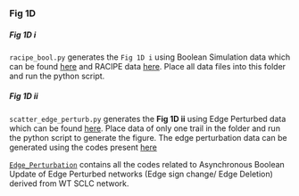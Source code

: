 ### Fig 1D

##### Fig 1D i

``racipe_bool.py`` generates the ``Fig 1D i`` using Boolean Simulation data which can be found [here](https://github.com/uday2607/CSB-SCLC/Simulation_Data) and RACIPE data [here](https://drive.google.com/drive/folders/1PKs5vHkXCoJm9Wcg7P4nBPdPrFJCxJ5B?usp=sharing). Place all data files into this folder and run the python script.

##### Fig 1D ii

``scatter_edge_perturb.py`` generates the **Fig 1D ii** using Edge Perturbed data which can be found [here](https://github.com/uday2607/CSB-SCLC/Simulation_Data/Edge_Perturbation_Data). Place data of only one trail in the folder and run the python script to generate the figure. The edge perturbation data can be generated using the codes present [here](https://github.com/uday2607/CSB-SCLC/tree/master/Additional_Codes/Edge_Perturbation)

[``Edge_Perturbation``](https://github.com/uday2607/CSB-SCLC/tree/master/Additional_Codes/Edge_Perturbation) contains all the codes related to Asynchronous Boolean Update of Edge Perturbed networks (Edge sign change/ Edge Deletion) derived from WT SCLC network.
